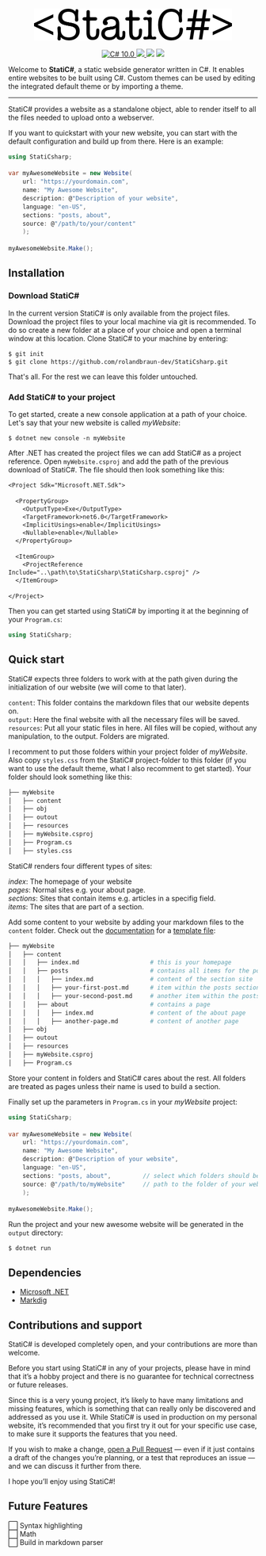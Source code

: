 <p align="center">
    <img src="Logo.png" width="400" max-width="90%" alt="StatiC#" />
</p>

<p align="center">
    <a href="https://docs.microsoft.com/en-us/dotnet/csharp/">
        <img src="https://img.shields.io/badge/C%23-10.0-blue?style=flat" alt="C# 10.0" />
    </a>
    <a href="https://dotnet.microsoft.com">
        <img src="https://img.shields.io/badge/.NET-6.0-blueviolet?style=flat" />
    </a>
    <img src="https://img.shields.io/badge/Platforms-Win+Mac+Linux-green?style=flat" />
    <img src="https://img.shields.io/badge/Version-0.1.0--alpha2-green?style=flat" />
</p>

Welcome to **StatiC#**, a static webside generator written in C#. It enables entire websites to be built using C#. Custom themes can be used by editing the integrated default theme or by importing a theme.

---

StatiC# provides a website as a standalone object, able to render itself to all the files needed to upload onto a webserver.  

If you want to quickstart with your new website, you can start with the default configuration and build up from there. Here is an example:

```C#
using StatiCsharp;

var myAwesomeWebsite = new Website(
    url: "https://yourdomain.com",
    name: "My Awesome Website",
    description: @"Description of your website",
    language: "en-US",
    sections: "posts, about",
    source: @"/path/to/your/content"
    );

myAwesomeWebsite.Make();
```

## Installation

### Download StatiC#

In the current version StatiC# is only available from the project files. Download the project files to your local machine via git is recommended. To do so create a new folder at a place of your choice and open a terminal window at this location. Clone StatiC# to your machine by entering:

```
$ git init
$ git clone https://github.com/rolandbraun-dev/StatiCsharp.git
```

That's all. For the rest we can leave this folder untouched.

### Add StatiC# to your project

To get started, create a new console application at a path of your choice. Let's say that your new website is called *myWebsite*:

```
$ dotnet new console -n myWebsite
```
After .NET has created the project files we can add StatiC# as a project reference. Open `myWebsite.csproj` and add the path of the previous download of StatiC#. The file should then look something like this:

```
<Project Sdk="Microsoft.NET.Sdk">

  <PropertyGroup>
    <OutputType>Exe</OutputType>
    <TargetFramework>net6.0</TargetFramework>
    <ImplicitUsings>enable</ImplicitUsings>
    <Nullable>enable</Nullable>
  </PropertyGroup>

  <ItemGroup>
    <ProjectReference Include="..\path\to\StatiCsharp\StatiCsharp.csproj" />
  </ItemGroup>

</Project>
```

Then you can get started using StatiC# by importing it at the beginning of your `Program.cs`:

```C#
using StatiCsharp;
```

## Quick start

StatiC# expects three folders to work with at the path given during the initialization of our website (we will come to that later).  
  
`content`: This folder contains the markdown files that our website depents on.  
`output`: Here the final website with all the necessary files will be saved.  
`resources`: Put all your static files in here. All files will be copied, without any manipulation, to the output. Folders are migrated.  

I recomment to put those folders within your project folder of *myWebsite*.  Also copy `styles.css` from the StatiC# project-folder to this folder (if you want to use the default theme, what I also recomment to get started). Your folder should look something like this:

```bash
├── myWebsite
│   ├── content
│   ├── obj
│   ├── outout
│   ├── resources
│   ├── myWebsite.csproj
│   ├── Program.cs
│   ├── styles.css
```
StatiC# renders four different types of sites:  

*index*: The homepage of your website  
*pages*: Normal sites e.g. your about page.  
*sections*: Sites that contain items e.g. articles in a specifig field.  
*items*: The sites that are part of a section.  
  
Add some content to your website by adding your markdown files to the `content` folder. Check out the [documentation](/Documentation) for a [template file](Documentation/HowTo/content-template.md):

```bash
├── myWebsite
│   ├── content
│   │   ├── index.md                    # this is your homepage 
│   │   ├── posts                       # contains all items for the posts section
│   │   │   ├── index.md                # content of the section site
│   │   │   ├── your-first-post.md      # item within the posts section
│   │   │   ├── your-second-post.md     # another item within the posts section
│   │   ├── about                       # contains a page
│   │   │   ├── index.md                # content of the about page
│   │   │   ├── another-page.md         # content of another page
│   ├── obj
│   ├── outout
│   ├── resources
│   ├── myWebsite.csproj
│   ├── Program.cs
```

Store your content in folders and StatiC# cares about the rest. All folders are treated as pages unless their name is used to build a section.  

Finally set up the parameters in `Program.cs` in your *myWebsite* project:

```C#
using StatiCsharp;

var myAwesomeWebsite = new Website(
    url: "https://yourdomain.com",
    name: "My Awesome Website",
    description: @"Description of your website",
    language: "en-US",
    sections: "posts, about",         // select which folders should be treated as sections
    source: @"/path/to/myWebsite"     // path to the folder of your website
    );

myAwesomeWebsite.Make();
```

Run the project and your new awesome website will be generated in the `output` directory:
```
$ dotnet run
```

## Dependencies

- [Microsoft .NET](https://dotnet.microsoft.com/)
- [Markdig](https://github.com/xoofx/markdig)



## Contributions and support

StatiC# is developed completely open, and your contributions are more than welcome.

Before you start using StatiC# in any of your projects, please have in mind that it’s a hobby project and there is no guarantee for technical correctness or future releases.  

Since this is a very young project, it’s likely to have many limitations and missing features, which is something that can really only be discovered and addressed as you use it. While StatiC# is used in production on my personal website, it’s recommended that you first try it out for your specific use case, to make sure it supports the features that you need.  

If you wish to make a change, [open a Pull Request](https://github.com/rolandbraun-dev/StatiCsharp/pull/new) — even if it just contains a draft of the changes you’re planning, or a test that reproduces an issue — and we can discuss it further from there.

I hope you’ll enjoy using StatiC#!


## Future Features

⬜ Syntax highlighting  
⬜ Math  
⬜ Build in markdown parser